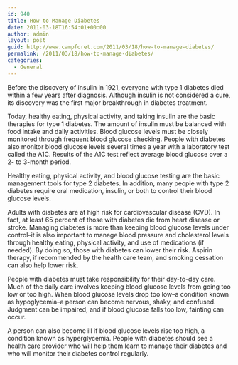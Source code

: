 ```yaml
---
id: 940
title: How to Manage Diabetes
date: 2011-03-18T16:54:01+00:00
author: admin
layout: post
guid: http://www.campforet.com/2011/03/18/how-to-manage-diabetes/
permalink: /2011/03/18/how-to-manage-diabetes/
categories:
  - General
---
```

Before the discovery of insulin in 1921, everyone with type 1 diabetes died within a few years after diagnosis. Although insulin is not considered a cure, its discovery was the first major breakthrough in diabetes treatment.

Today, healthy eating, physical activity, and taking insulin are the basic therapies for type 1 diabetes. The amount of insulin must be balanced with food intake and daily activities. Blood glucose levels must be closely monitored through frequent blood glucose checking. People with diabetes also monitor blood glucose levels several times a year with a laboratory test called the A1C. Results of the A1C test reflect average blood glucose over a 2- to 3-month period.

Healthy eating, physical activity, and blood glucose testing are the basic management tools for type 2 diabetes. In addition, many people with type 2 diabetes require oral medication, insulin, or both to control their blood glucose levels.

Adults with diabetes are at high risk for cardiovascular disease (CVD). In fact, at least 65 percent of those with diabetes die from heart disease or stroke. Managing diabetes is more than keeping blood glucose levels under control&#8211;it is also important to manage blood pressure and cholesterol levels through healthy eating, physical activity, and use of medications (if needed). By doing so, those with diabetes can lower their risk. Aspirin therapy, if recommended by the health care team, and smoking cessation can also help lower risk.

People with diabetes must take responsibility for their day-to-day care. Much of the daily care involves keeping blood glucose levels from going too low or too high. When blood glucose levels drop too low&#8211;a condition known as hypoglycemia&#8211;a person can become nervous, shaky, and confused. Judgment can be impaired, and if blood glucose falls too low, fainting can occur.

A person can also become ill if blood glucose levels rise too high, a condition known as hyperglycemia. People with diabetes should see a health care provider who will help them learn to manage their diabetes and who will monitor their diabetes control regularly.